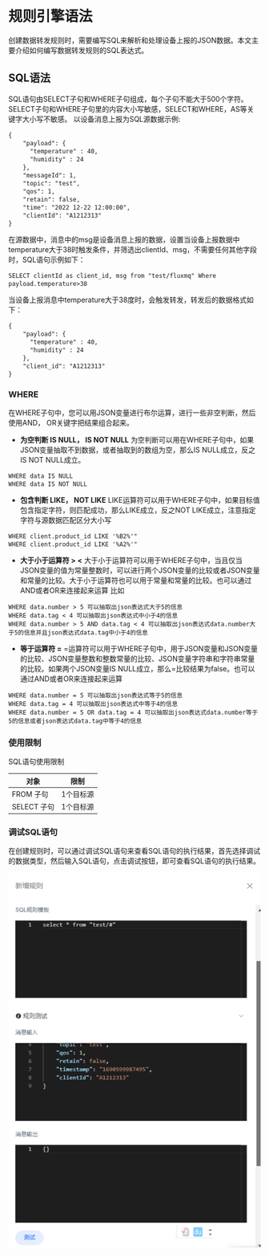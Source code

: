 # 规则引擎语法
创建数据转发规则时，需要编写SQL来解析和处理设备上报的JSON数据。本文主要介绍如何编写数据转发规则的SQL表达式。
## SQL语法
SQL语句由SELECT子句和WHERE子句组成，每个子句不能大于500个字符。SELECT子句和WHERE子句里的内容大小写敏感，SELECT和WHERE，AS等关键字大小写不敏感。
以设备消息上报为SQL源数据示例:
```
{
    "payload": {
      "temperature" : 40,
      "humidity" : 24
    },
    "messageId": 1,
    "topic": "test",
    "qos": 1,
    "retain": false,
    "time": "2022 12-22 12:00:00",
    "clientId": "A1212313"
}
```
在源数据中，消息中的msg是设备消息上报的数据，设置当设备上报数据中temperature大于38时触发条件，并筛选出clientId、msg，不需要任何其他字段时，SQL语句示例如下：
```
SELECT clientId as client_id, msg from "test/fluxmq" Where payload.temperature>38
```
当设备上报消息中temperature大于38度时，会触发转发，转发后的数据格式如下：
```
{
    "payload": {
      "temperature" : 40,
      "humidity" : 24
    },
    "client_id": "A1212313"
}
```
### WHERE
在WHERE子句中，您可以用JSON变量进行布尔运算，进行一些非空判断，然后使用AND， OR关键字把结果组合起来。
- **为空判断 IS NULL， IS NOT NULL**
为空判断可以用在WHERE子句中，如果JSON变量抽取不到数据，或者抽取到的数组为空，那么IS NULL成立，反之IS NOT NULL成立。
```
WHERE data IS NULL
WHERE data IS NOT NULL
```
- **包含判断 LIKE， NOT LIKE**
LIKE运算符可以用于WHERE子句中，如果目标值包含指定字符，则匹配成功，那么LIKE成立，反之NOT LIKE成立，注意指定字符与源数据匹配区分大小写
```
WHERE client.product_id LIKE '%B2%'"
WHERE client.product_id LIKE '%A2%'"
```
- **大于小于运算符 > <**
大于小于运算符可以用于WHERE子句中，当且仅当JSON变量的值为常量整数时，可以进行两个JSON变量的比较或者JSON变量和常量的比较。大于小于运算符也可以用于常量和常量的比较。也可以通过AND或者OR来连接起来运算
比如
```
WHERE data.number > 5 可以抽取出json表达式大于5的信息 
WHERE data.tag < 4 可以抽取出json表达式中小于4的信息 
WHERE data.number > 5 AND data.tag < 4 可以抽取出json表达式data.number大于5的信息并且json表达式data.tag中小于4的信息
```
- **等于运算符 =**
=运算符可以用于WHERE子句中，用于JSON变量和JSON变量的比较、JSON变量整数和整数常量的比较、JSON变量字符串和字符串常量的比较。如果两个JSON变量IS NULL成立，那么=比较结果为false。也可以通过AND或者OR来连接起来运算
```
WHERE data.number = 5 可以抽取出json表达式等于5的信息 
WHERE data.tag = 4 可以抽取出json表达式中等于4的信息 
WHERE data.number = 5 OR data.tag = 4 可以抽取出json表达式data.number等于5的信息或者json表达式data.tag中等于4的信息
```
### 使用限制

SQL语句使用限制


| **对象** | **限制** |
| --- | --- |
|  FROM 子句 | 1个目标源 |
| SELECT 子句 | 1个目标源 |
### 调试SQL语句
在创建规则时，可以通过调试SQL语句来查看SQL语句的执行结果，首先选择调试的数据类型，然后输入SQL语句，点击调试按钮，即可查看SQL语句的执行结果。

![img.png](../../../assets/images/vs/img88.png)
